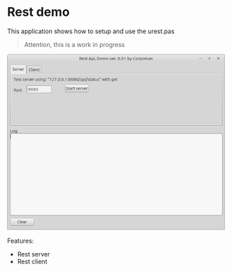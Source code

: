 # Rest demo

This application shows how to setup and use the urest.pas

> Attention, this is a work in progress

![](preview.png)

Features:
- Rest server
- Rest client
